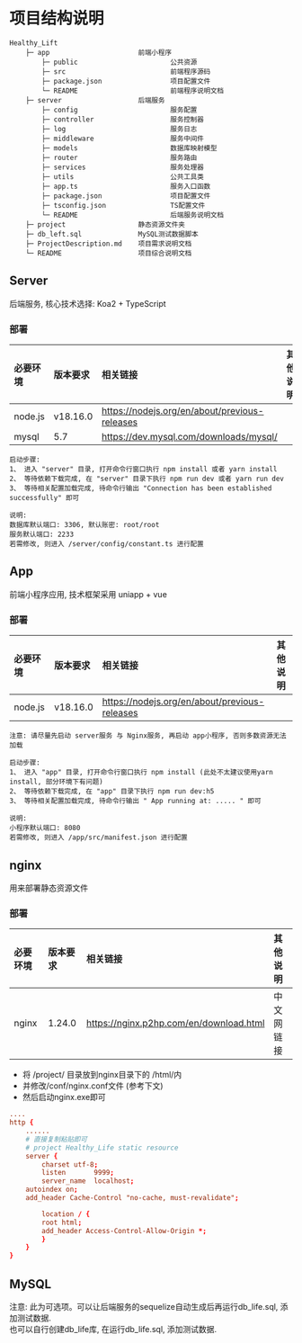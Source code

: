 # 项目结构说明

```
Healthy_Lift
    ├─ app                      前端小程序
        ├─ public                       公共资源
        ├─ src                          前端程序源码
        ├─ package.json                 项目配置文件
        └─ README                       前端程序说明文档    
    ├─ server                   后端服务
        ├─ config                       服务配置
        ├─ controller                   服务控制器
        ├─ log                          服务日志
        ├─ middleware                   服务中间件
        ├─ models                       数据库映射模型  
        ├─ router                       服务路由
        ├─ services                     服务处理器
        ├─ utils                        公共工具类
        ├─ app.ts                       服务入口函数
        ├─ package.json                 项目配置文件
        ├─ tsconfig.json                TS配置文件
        └─ README                       后端服务说明文档          
    ├─ project                  静态资源文件夹
    ├─ db_left.sql              MySQL测试数据脚本
    ├─ ProjectDescription.md    项目需求说明文档  
    └─ README                   项目综合说明文档
```

## Server

后端服务, 核心技术选择: Koa2 + TypeScript

### 部署
| 必要环境    | 版本要求     | 相关链接                                          | 其他说明 |
|:--------|:---------|:----------------------------------------------|:-----|
| node.js | v18.16.0 | https://nodejs.org/en/about/previous-releases |      |
| mysql   | 5.7      | https://dev.mysql.com/downloads/mysql/        |      |

```
启动步骤:
1、 进入 "server" 目录, 打开命令行窗口执行 npm install 或者 yarn install
2、 等待依赖下载完成, 在 "server" 目录下执行 npm run dev 或者 yarn run dev
3、 等待相关配置加载完成, 待命令行输出 "Connection has been established successfully" 即可

说明:
数据库默认端口: 3306, 默认账密: root/root
服务默认端口: 2233
若需修改, 则进入 /server/config/constant.ts 进行配置 
```

## App

前端小程序应用, 技术框架采用 uniapp + vue

### 部署
| 必要环境    | 版本要求     | 相关链接                                          | 其他说明 |
|:--------|:---------|:----------------------------------------------|:-----|
| node.js | v18.16.0 | https://nodejs.org/en/about/previous-releases |      |

```
注意: 请尽量先启动 server服务 与 Nginx服务, 再启动 app小程序, 否则多数资源无法加载

启动步骤:
1、 进入 "app" 目录, 打开命令行窗口执行 npm install (此处不太建议使用yarn install, 部分环境下有问题)
2、 等待依赖下载完成, 在 "app" 目录下执行 npm run dev:h5
3、 等待相关配置加载完成, 待命令行输出 " App running at: ..... " 即可

说明:
小程序默认端口: 8080
若需修改, 则进入 /app/src/manifest.json 进行配置 
```



## nginx

用来部署静态资源文件

### 部署
| 必要环境  | 版本要求   | 相关链接                                    | 其他说明  |
|:------|:-------|:----------------------------------------|:------|
| nginx | 1.24.0 | https://nginx.p2hp.com/en/download.html | 中文网链接 |

- 将 /project/ 目录放到nginx目录下的 /html/内
- 并修改/conf/nginx.conf文件 (参考下文)
- 然后启动nginx.exe即可

```conf
....
http {
    ......
    # 直接复制粘贴即可
    # project Healthy_Life static resource
    server {
    	charset utf-8;
        listen       9999;
        server_name  localhost;
	autoindex on;
	add_header Cache-Control "no-cache, must-revalidate";

        location / {
	    root html;
	    add_header Access-Control-Allow-Origin *;
        }
    }
}
```

## MySQL
注意: 此为可选项。可以让后端服务的sequelize自动生成后再运行db_life.sql, 添加测试数据.  
也可以自行创建db_life库, 在运行db_life.sql, 添加测试数据.

